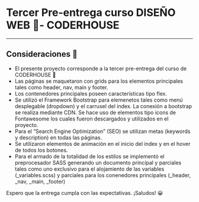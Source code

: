# Tercer Pre-entrega curso DISEÑO WEB 📲- CODERHOUSE
---
## Consideraciones 📢

+ El presente proyecto corresponde a la tercer pre-entrega del curso de CODERHOUSE 🎉
+ Las páginas se maquetaron con grids para los elementos principales tales como header, nav, main y footer. 
+ Los contenedores principales poseen características tipo flex.
+ Se utilizó el Framework Bootstrap para elemenetos tales como menú desplegable (dropdown) y el carrusel del index. La conexión a bootstrap se realiza mediante CDN. Se hace uso de elementos tipo icons de Fontawesome los cuales fueron descargados y utilizados en el proyecto.
+ Para el “Search Engine Optimization” (SEO) se utilizan metas (keywords y description) en todas las páginas.
+ Se utilizaron elementos de animación en el inicio del index y en el hover de todos los botones.
+ Para el armado de la totalidad de los estilos se implementó el preprocesador SASS generando un documento principal y parciales tales como uno exclusivo para el alojamiento de las variables (_variables.scss) y parciales para los conenedores principales (_header, _nav, _main, _footer) 

Espero que la entrega cumpla con las expectativas. ¡Saludos! 😀